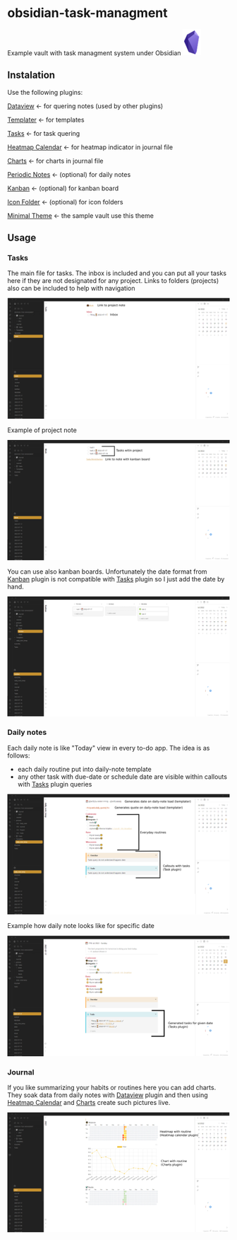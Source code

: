 # obsidian-task-managment

Example vault with task managment system under Obsidian [<img src="pictures/obsidian.png" height="60">](https://github.com/obsidianmd)

## Instalation

Use the following plugins: 

[Dataview](https://github.com/blacksmithgu/obsidian-dataview)                   <- for quering notes (used by other plugins)

[Templater](https://github.com/SilentVoid13/Templater)                 <- for templates

[Tasks](https://github.com/obsidian-tasks-group/obsidian-tasks)                         <- for task quering

[Heatmap Calendar](https://github.com/Richardsl/heatmap-calendar-obsidian)   <- for heatmap indicator in journal file

[Charts](https://github.com/phibr0/obsidian-charts)                       <- for charts in journal file

[Periodic Notes](https://github.com/liamcain/obsidian-periodic-notes)          <- (optional) for daily notes

[Kanban](https://github.com/mgmeyers/obsidian-kanban)                     <- (optional) for kanban board

[Icon Folder](https://github.com/FlorianWoelki/obsidian-icon-folder)               <- (optional) for icon folders

[Minimal Theme](https://github.com/kepano/obsidian-minimal-settings)        <- the sample vault use this theme

## Usage

### Tasks
The main file for tasks. The inbox is included and you can put all your tasks here if they are not designated for any project. Links to folders (projects) also can be included to help with navigation 

![Tas](pictures/Tas.png)

Example of project note

![Proj](pictures/Proj.png)

You can use also kanban boards. Unfortunately the date format from [Kanban](https://github.com/mgmeyers/obsidian-kanban) plugin is not compatible with [Tasks](https://github.com/obsidian-tasks-group/obsidian-tasks) plugin so I just add the date by hand. 

![Kanban](pictures/Kanban.png)

### Daily notes
Each daily note is like "Today" view in every to-do app. The idea is as follows:
- each daily routine put into daily-note template
- any other task with due-date or schedule date are visible within callouts with [Tasks](https://github.com/obsidian-tasks-group/obsidian-tasks) plugin queries

![Daily](pictures/Daily.png)

Example how daily note looks like for specific date

![Daily2](pictures/Daily2.png)

### Journal
If you like summarizing your habits or routines here you can add charts. They soak data from daily notes with [Dataview](https://github.com/blacksmithgu/obsidian-dataview) plugin and then using [Heatmap Calendar](https://github.com/Richardsl/heatmap-calendar-obsidian) and [Charts](https://github.com/phibr0/obsidian-charts) create such pictures live.

![Jour](pictures/Jour.png)


